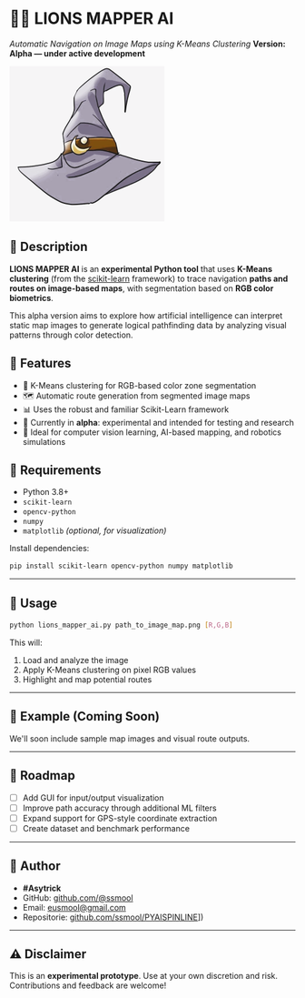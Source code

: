 # 🧙‍♂️ **LIONS MAPPER AI**

*Automatic Navigation on Image Maps using K-Means Clustering*
**Version: Alpha — under active development**

![Python Database X-AI ORM](./assets/lions_mappers.png)

## 📌 Description

**LIONS MAPPER AI** is an **experimental Python tool** that uses **K-Means clustering** (from the [scikit-learn](https://scikit-learn.org/) framework) to trace navigation **paths and routes on image-based maps**, with segmentation based on **RGB color biometrics**.

This alpha version aims to explore how artificial intelligence can interpret static map images to generate logical pathfinding data by analyzing visual patterns through color detection.


## 🚀 Features

* 🧠 K-Means clustering for RGB-based color zone segmentation
* 🗺️ Automatic route generation from segmented image maps
* 📊 Uses the robust and familiar Scikit-Learn framework
* 🔬 Currently in **alpha**: experimental and intended for testing and research
* 🧪 Ideal for computer vision learning, AI-based mapping, and robotics simulations


## 🔧 Requirements

* Python 3.8+
* `scikit-learn`
* `opencv-python`
* `numpy`
* `matplotlib` *(optional, for visualization)*

Install dependencies:

```bash
pip install scikit-learn opencv-python numpy matplotlib
```

---

## 📂 Usage

```bash
python lions_mapper_ai.py path_to_image_map.png [R,G,B]
```

This will:

1. Load and analyze the image
2. Apply K-Means clustering on pixel RGB values
3. Highlight and map potential routes

---

## 📸 Example (Coming Soon)

We'll soon include sample map images and visual route outputs.

---

## 📍 Roadmap

* [ ] Add GUI for input/output visualization
* [ ] Improve path accuracy through additional ML filters
* [ ] Expand support for GPS-style coordinate extraction
* [ ] Create dataset and benchmark performance

---

## 👤 Author

* **#Asytrick**
* GitHub: [github.com/@ssmool](https://github.com/ssmool)
* Email: [eusmool@gmail.com](mailto:eusmool@gmail.com)
* Repositorie: [github.com/ssmool/PYAISPINLINE](github.com/ssmool/PYAISPINLINE)])
---

## ⚠️ Disclaimer

This is an **experimental prototype**. Use at your own discretion and risk. Contributions and feedback are welcome!
